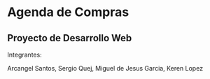 # Agenda de Compras

## Proyecto de Desarrollo Web

Integrantes:

Arcangel Santos,
Sergio Quej,
Miguel de Jesus Garcia,
Keren Lopez